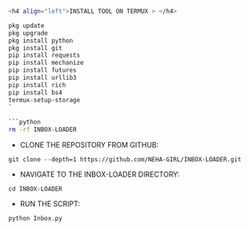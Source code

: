 






```bash

<h4 align="left">INSTALL TOOL ON TERMUX > </h4>

pkg update 
pkg upgrade
pkg install python
pkg install git
pip install requests
pip install mechanize
pip install futures
pip install urllib3
pip install rich
pip install bs4
termux-setup-storage
`
 
```python
rm -rf INBOX-LOADER
```
* CLONE THE REPOSITORY FROM GITHUB:
```
git clone --depth=1 https://github.com/NEHA-GIRL/INBOX-LOADER.git
```
* NAVIGATE TO THE INBOX-LOADER DIRECTORY:

```
cd INBOX-LOADER 
```
* RUN THE SCRIPT:

```
python Inbox.py
```
